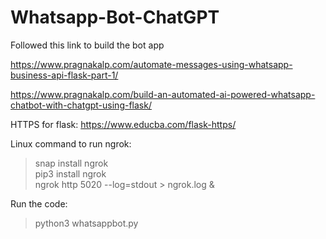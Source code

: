 # Whatsapp-Bot-ChatGPT

Followed this link to build the bot app

https://www.pragnakalp.com/automate-messages-using-whatsapp-business-api-flask-part-1/

https://www.pragnakalp.com/build-an-automated-ai-powered-whatsapp-chatbot-with-chatgpt-using-flask/

HTTPS for flask: https://www.educba.com/flask-https/

Linux command to run ngrok:
> snap install ngrok  
> pip3 install ngrok  
> ngrok http 5020 --log=stdout > ngrok.log &  

Run the code:
>python3 whatsappbot.py
